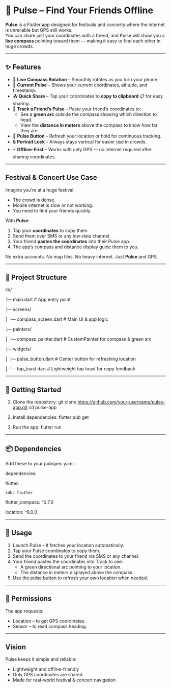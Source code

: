 # 🎵 Pulse – Find Your Friends Offline

**Pulse** is a Flutter app designed for festivals and concerts where the internet is unreliable but GPS still works.  
You can share just your coordinates with a friend, and Pulse will show you a **live compass** pointing toward them — making it easy to find each other in huge crowds.

---

## ✨ Features

- 🧭 **Live Compass Rotation** – Smoothly rotates as you turn your phone.  
- 📍 **Current Pulse** – Shows your current coordinates, altitude, and timestamp.  
- 📤 **Quick Share** – Tap your coordinates to **copy to clipboard** 📋 for easy sharing.  
- 🎯 **Track a Friend’s Pulse** – Paste your friend’s coordinates to:  
  - See a **green arc** outside the compass showing which direction to head.  
  - View the **distance in meters** above the compass to know how far they are.  
- 🔄 **Pulse Button** – Refresh your location or hold for continuous tracking.  
- 🔒 **Portrait Lock** – Always stays vertical for easier use in crowds.  
- ⚡ **Offline-First** – Works with only GPS — no internet required after sharing coordinates.  

---

## Festival & Concert Use Case

Imagine you’re at a huge festival:  
- The crowd is dense.  
- Mobile internet is slow or not working.  
- You need to find your friends quickly.  

With **Pulse**:  
1. Tap your **coordinates** to copy them.  
2. Send them over SMS or any low-data channel.  
3. Your friend **pastes the coordinates** into their Pulse app.  
4. The app’s compass and distance display guide them to you.  

No extra accounts. No map tiles. No heavy internet. Just **Pulse** and GPS.

---
 
## 📂 Project Structure

lib/

├─ main.dart                   # App entry point

├─ screens/

│  └─ compass_screen.dart      # Main UI & app logic

├─ painters/

│  └─ compass_painter.dart     # CustomPainter for compass & green arc

├─ widgets/

│  ├─ pulse_button.dart        # Center button for refreshing location

│  └─ top_toast.dart           # Lightweight top toast for copy feedback


---

## 🚀 Getting Started

1. Clone the repository:
   git clone https://github.com/your-username/pulse-app.git
   cd pulse-app

2. Install dependencies:
   flutter pub get

3. Run the app:
   flutter run

---

## 📦 Dependencies

Add these to your pubspec.yaml:

dependencies:

  flutter:

    sdk: flutter

  flutter_compass: ^0.7.0

  location: ^6.0.0

---

## 📱 Usage

1. Launch Pulse – it fetches your location automatically.
2. Tap your Pulse coordinates to copy them.
3. Send the coordinates to your friend via SMS or any channel.
4. Your friend pastes the coordinates into Track to see:
    - A green directional arc pointing to your location.
    - The distance in meters displayed above the compass.
5. Use the pulse button to refresh your own location when needed.

---

## 📝 Permissions

The app requests:
- Location – to get GPS coordinates.
- Sensor – to read compass heading.

---

## Vision

Pulse keeps it simple and reliable:
- Lightweight and offline-friendly
- Only GPS coordinates are shared
- Made for real-world festival & concert navigation

